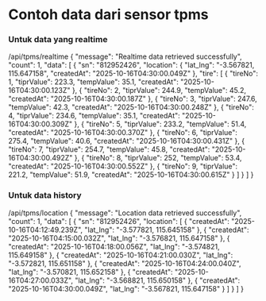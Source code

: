 # Contoh data dari sensor tpms

### Untuk data yang realtime
/api/tpms/realtime
{
"message": "Realtime data retrieved successfully",
"count": 1,
"data": [
{
"sn": "812952426",
"location": {
"lat_lng": "-3.567821, 115.647158",
"createdAt": "2025-10-16T04:30:00.049Z"
},
"tire": [
{
"tireNo": 1,
"tiprValue": 223.3,
"tempValue": 35.1,
"createdAt": "2025-10-16T04:30:00.123Z"
},
{
"tireNo": 2,
"tiprValue": 244.9,
"tempValue": 45.2,
"createdAt": "2025-10-16T04:30:00.187Z"
},
{
"tireNo": 3,
"tiprValue": 247.6,
"tempValue": 42.3,
"createdAt": "2025-10-16T04:30:00.248Z"
},
{
"tireNo": 4,
"tiprValue": 234.6,
"tempValue": 35.1,
"createdAt": "2025-10-16T04:30:00.309Z"
},
{
"tireNo": 5,
"tiprValue": 233.2,
"tempValue": 51.4,
"createdAt": "2025-10-16T04:30:00.370Z"
},
{
"tireNo": 6,
"tiprValue": 275.4,
"tempValue": 40.6,
"createdAt": "2025-10-16T04:30:00.431Z"
},
{
"tireNo": 7,
"tiprValue": 254.7,
"tempValue": 45.8,
"createdAt": "2025-10-16T04:30:00.492Z"
},
{
"tireNo": 8,
"tiprValue": 252,
"tempValue": 53.4,
"createdAt": "2025-10-16T04:30:00.552Z"
},
{
"tireNo": 9,
"tiprValue": 221.2,
"tempValue": 51.9,
"createdAt": "2025-10-16T04:30:00.615Z"
}
]
}
]
}

### Untuk data history
/api/tpms/location
{
"message": "Location data retrieved successfully",
"count": 1,
"data": [
{
"sn": "812952426",
"location": [
{
"createdAt": "2025-10-16T04:12:49.239Z",
"lat_lng": "-3.577821, 115.645158"
},
{
"createdAt": "2025-10-16T04:15:00.032Z",
"lat_lng": "-3.576821, 115.647158"
},
{
"createdAt": "2025-10-16T04:18:00.056Z",
"lat_lng": "-3.574821, 115.649158"
},
{
"createdAt": "2025-10-16T04:21:00.030Z",
"lat_lng": "-3.572821, 115.651158"
},
{
"createdAt": "2025-10-16T04:24:00.040Z",
"lat_lng": "-3.570821, 115.652158"
},
{
"createdAt": "2025-10-16T04:27:00.033Z",
"lat_lng": "-3.568821, 115.650158"
},
{
"createdAt": "2025-10-16T04:30:00.049Z",
"lat_lng": "-3.567821, 115.647158"
}
]
}
]
}
